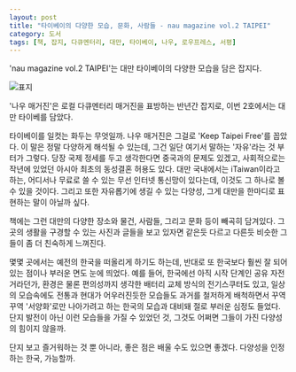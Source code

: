 ```yaml
---
layout: post
title: "타이베이의 다양한 모습, 문화, 사람들 - nau magazine vol.2 TAIPEI"
category: 도서
tags: [책, 잡지, 다큐멘터리, 대만, 타이베이, 나우, 로우프레스, 서평]
---
```


'nau magazine vol.2 TAIPEI'는
대만 타이베이의 다양한 모습을 담은 잡지다.

![표지](https://lh3.googleusercontent.com/eRqRJUMhZTsKV-A47Td2UURMvMucSgseSZV8W7dlM4IZ_QY11FCwLG3IT5oPnkHJ9Zj3E1M1_PVfuQ=s480)

'나우 매거진'은 로컬 다큐멘터리 매거진을 표방하는 반년간 잡지로,
이번 2호에서는 대만 타이베를 담았다.

타이베이를 일컷는 화두는 무엇일까.
나우 매거진은 그걸로 'Keep Taipei Free'를 꼽았다.
이 말은 정말 다양하게 해석될 수 있는데,
그건 일단 여기서 말하는 '자유'라는 것 부터가 그렇다.
당장 국제 정세를 두고 생각한다면 중국과의 문제도 있겠고,
사회적으로는 작년에 있었던 아시아 최초의 동성결혼 허용도 있다.
대만 국내에서는 iTaiwan이라고 하는, 어디서나 무료로 쓸 수 있는 무선 인터넷 통신망이 있다는데,
이것도 그 하나로 볼 수 있을 것이다.
그리고 또한 자유롭기에 생길 수 있는 다양성, 그게 대만을 한마디로 표현하는 말이 아닐까 싶다.

책에는 그런 대만의 다양한 장소와 물건, 사람들, 그리고 문화 등이 빼곡히 담겨있다.
그곳의 생활을 구경할 수 있는 사진과 글들을 보고 있자면
같은듯 다르고 다른듯 비슷한 그들이 좀 더 친숙하게 느껴진다.

몇몇 곳에서는 예전의 한국을 떠올리게 하기도 하는데,
반대로 또 한국보다 훨씬 잘 되어있는 점이나 부러운 면도 눈에 띄었다.
예를 들어, 한국에선 아직 시작 단계인 공유 자전거라던가,
환경은 물론 편의성까지 생각한 배터리 교체 방식의 전기스쿠터도 있고,
일상의 모습속에도 전통과 현대가 어우러진듯한 모습들도
과거를 철저하게 배척하면서 꾸역꾸역 '서양화'로만 나아가려고 하는 한국의 모습과 대비돼
절로 부러운 심정도 들었다.
단지 발전이 아닌 이런 모습들을 가질 수 있었던 것, 그것도 어쩌면 그들이 가진 다양성의 힘이지 않을까.

단지 보고 즐거워하는 것 뿐 아니라,
좋은 점은 배울 수도 있으면 좋겠다.
다양성을 인정하는 한국, 가능할까.
